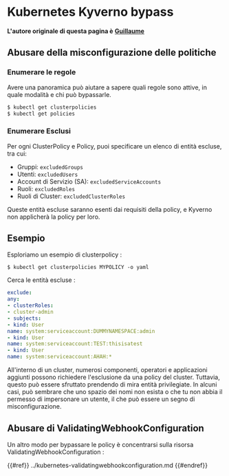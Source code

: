 # Kubernetes Kyverno bypass

**L'autore originale di questa pagina è** [**Guillaume**](https://www.linkedin.com/in/guillaume-chapela-ab4b9a196)

## Abusare della misconfigurazione delle politiche

### Enumerare le regole

Avere una panoramica può aiutare a sapere quali regole sono attive, in quale modalità e chi può bypassarle.
```bash
$ kubectl get clusterpolicies
$ kubectl get policies
```
### Enumerare Esclusi

Per ogni ClusterPolicy e Policy, puoi specificare un elenco di entità escluse, tra cui:

- Gruppi: `excludedGroups`
- Utenti: `excludedUsers`
- Account di Servizio (SA): `excludedServiceAccounts`
- Ruoli: `excludedRoles`
- Ruoli di Cluster: `excludedClusterRoles`

Queste entità escluse saranno esenti dai requisiti della policy, e Kyverno non applicherà la policy per loro.

## Esempio&#x20;

Esploriamo un esempio di clusterpolicy :&#x20;
```
$ kubectl get clusterpolicies MYPOLICY -o yaml
```
Cerca le entità escluse :&#x20;
```yaml
exclude:
any:
- clusterRoles:
- cluster-admin
- subjects:
- kind: User
name: system:serviceaccount:DUMMYNAMESPACE:admin
- kind: User
name: system:serviceaccount:TEST:thisisatest
- kind: User
name: system:serviceaccount:AHAH:*
```
All'interno di un cluster, numerosi componenti, operatori e applicazioni aggiunti possono richiedere l'esclusione da una policy del cluster. Tuttavia, questo può essere sfruttato prendendo di mira entità privilegiate. In alcuni casi, può sembrare che uno spazio dei nomi non esista o che tu non abbia il permesso di impersonare un utente, il che può essere un segno di misconfigurazione.

## Abusare di ValidatingWebhookConfiguration

Un altro modo per bypassare le policy è concentrarsi sulla risorsa ValidatingWebhookConfiguration :&#x20;

{{#ref}}
../kubernetes-validatingwebhookconfiguration.md
{{#endref}}
